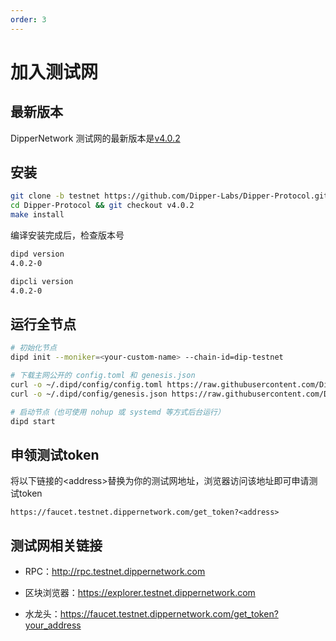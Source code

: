 ```yaml
---
order: 3
---
```


# 加入测试网

## 最新版本

DipperNetwork 测试网的最新版本是[v4.0.2](https://github.com/Dipper-Labs/Dipper-Protocol/releases/tag/v4.0.2)

## 安装

```bash
git clone -b testnet https://github.com/Dipper-Labs/Dipper-Protocol.git
cd Dipper-Protocol && git checkout v4.0.2
make install
```

编译安装完成后，检查版本号

```bash
dipd version
4.0.2-0

dipcli version
4.0.2-0
```

## 运行全节点

```bash
# 初始化节点
dipd init --moniker=<your-custom-name> --chain-id=dip-testnet

# 下载主网公开的 config.toml 和 genesis.json
curl -o ~/.dipd/config/config.toml https://raw.githubusercontent.com/Dipper-Labs/testnet/master/config/config.toml
curl -o ~/.dipd/config/genesis.json https://raw.githubusercontent.com/Dipper-Labs/testnet/master/config/genesis.json

# 启动节点（也可使用 nohup 或 systemd 等方式后台运行）
dipd start
```

## 申领测试token
将以下链接的\<address\>替换为你的测试网地址，浏览器访问该地址即可申请测试token
```
https://faucet.testnet.dippernetwork.com/get_token?<address>
```

## 测试网相关链接

- RPC：<http://rpc.testnet.dippernetwork.com>

- 区块浏览器：<https://explorer.testnet.dippernetwork.com>

- 水龙头：<https://faucet.testnet.dippernetwork.com/get_token?your_address>